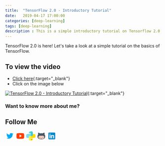 ```yaml
---
title:  "TensorFlow 2.0 - Introductory Tutorial"
date:   2019-04-17 17:00:00
categories: [deep-learning]
tags: [deep-learning]
description : This is a simple introductory tutorial on Tensorflow 2.0
---
```


TensorFlow 2.0 is here! Let's take a look at a simple tutorial on the basics of TensorFlow.


## To view the video
* [Click here](https://youtu.be/wN4j0CpLp58){:target="_blank"}
* Click on the image below

[![TensorFlow 2.0 - Introductory Tutorial](http://img.youtube.com/vi/wN4j0CpLp58/0.jpg)](http://www.youtube.com/watch?v=wN4j0CpLp58){:target="_blank"}

### Want to know more about me?
## Follow Me
<a href="https://twitter.com/_bhaveshbhatt" target="_blank"><img class="ai-subscribed-social-icon" src="/assets/images/tw.png" width="30"></a>
<a href="https://www.youtube.com/bhaveshbhatt8791/" target="_blank"><img class="ai-subscribed-social-icon" src="/assets/images/ytb.png" width="30"></a>
<a href="https://www.youtube.com/PythonTricks/" target="_blank"><img class="ai-subscribed-social-icon" src="/assets/images/python_logo.png" width="30"></a>
<a href="https://github.com/bhattbhavesh91" target="_blank"><img class="ai-subscribed-social-icon" src="/assets/images/gthb.png" width="30"></a>
<a href="https://www.linkedin.com/in/bhattbhavesh91/" target="_blank"><img class="ai-subscribed-social-icon" src="/assets/images/lnkdn.png" width="30"></a>
